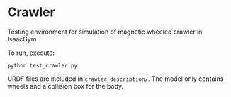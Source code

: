 # Crawler

Testing environment for simulation of magnetic wheeled crawler in IsaacGym

To run, execute:
```
python test_crawler.py
```

URDF files are included in `crawler_description/`. The model only contains wheels and a collision box for the body.
